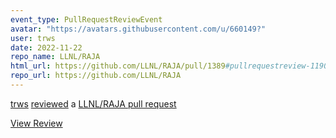 ```yaml
---
event_type: PullRequestReviewEvent
avatar: "https://avatars.githubusercontent.com/u/660149?"
user: trws
date: 2022-11-22
repo_name: LLNL/RAJA
html_url: https://github.com/LLNL/RAJA/pull/1389#pullrequestreview-1190898706
repo_url: https://github.com/LLNL/RAJA
---
```


<a href='https://github.com/trws' target='_blank'>trws</a> <a href='https://github.com/LLNL/RAJA/pull/1389#pullrequestreview-1190898706' target='_blank'>reviewed</a> a <a href='https://github.com/LLNL/RAJA/pull/1389' target='_blank'>LLNL/RAJA pull request</a>

<small></small>

<a href='https://github.com/LLNL/RAJA/pull/1389#pullrequestreview-1190898706' target='_blank'>View Review</a>